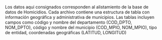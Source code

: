 Los datos aqui consignados corresponden al alistamiento de la base de datos de Homicidios.
Cada archivo contiene una estructura de tabla con información geográfica y administrativa de municipios. 
Las tablas incluyen campos como código y nombre del departamento (COD_DPTO, NOM_DPTO), código y nombre del municipio (COD_MPIO, NOM_MPIO), tipo de entidad, coordenadas geográficas (LATITUD, LONGITUD)
